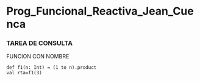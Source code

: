 # Prog_Funcional_Reactiva_Jean_Cuenca
### TAREA DE CONSULTA
FUNCION CON NOMBRE
```shell
def f1(n: Int) = (1 to n).product
val rta=f1(3)
```
